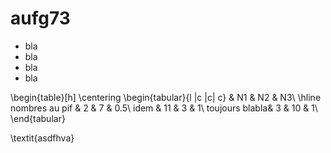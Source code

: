 # aufg73
* bla
* bla
* bla
* bla

\begin{table}[h]
\centering
\begin{tabular}{l |c |c| c}
 & N1 & N2 & N3\\
\hline
nombres au pif & 2 & 7 & 0.5\\
idem & 11 & 3 & 1\\
toujours blabla& 3 & 10 & 1\\
\end{tabular}

\textit{asdfhva}
